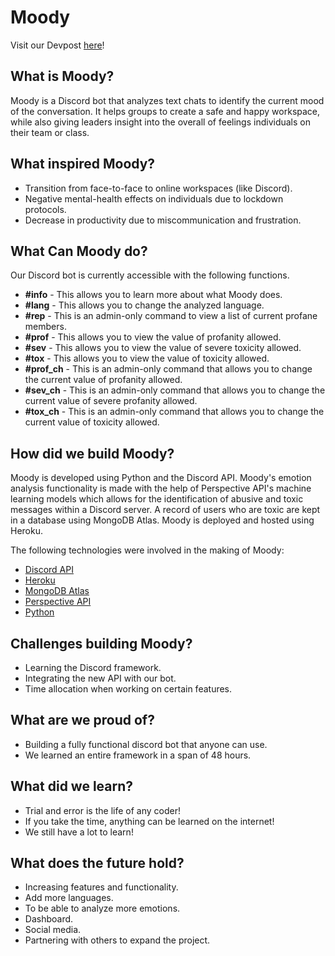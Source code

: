# Moody
Visit our Devpost [here](https://devpost.com/software/vibecheck-r95mws)!

## What is Moody?
Moody is a Discord bot that analyzes text chats to identify the current mood of the conversation. It helps groups to create a safe and happy workspace, while also giving leaders insight into the overall of feelings individuals on their team or class.

## What inspired Moody?

* Transition from face-to-face to online workspaces (like Discord).
* Negative mental-health effects on individuals due to lockdown protocols.
* Decrease in productivity due to miscommunication and frustration.

## What Can Moody do?

Our Discord bot is currently accessible with the following functions.
* **#info**  - This allows you to learn more about what Moody does.
* **#lang** - This allows you to change the analyzed language.
* **#rep** - This is an admin-only command to view a list of current profane members.
* **#prof** - This allows you to view the value of profanity allowed.
* **#sev** - This allows you to view the value of severe toxicity allowed.
* **#tox** - This allows you to view the value of toxicity allowed.
* **#prof_ch** - This is an admin-only command that allows you to change the current value of profanity allowed.
* **#sev_ch** - This is an admin-only command that allows you to change the current value of severe profanity allowed.
* **#tox_ch** - This is an admin-only command that allows you to change the current value of toxicity allowed.

## How did we build Moody?
Moody is developed using Python and the Discord API. Moody's emotion analysis functionality is made with the help of Perspective API's machine learning models which allows for the identification of abusive and toxic messages within a Discord server. A record of users who are toxic are kept in a database using MongoDB Atlas. Moody is deployed and hosted using Heroku.

The following technologies were involved in the making of Moody:
* [Discord API](https://discord.com/developers/docs/intro)
* [Heroku](https://www.heroku.com/)
* [MongoDB Atlas](https://www.mongodb.com/cloud/atlas)
* [Perspective API](https://www.perspectiveapi.com/)
* [Python](https://www.python.org/)

## Challenges building Moody?
* Learning the Discord framework.
* Integrating the new API with our bot.
* Time allocation when working on certain features.

## What are we proud of?
* Building a fully functional discord bot that anyone can use.
* We learned an entire framework in a span of 48 hours.

## What did we learn?
* Trial and error is the life of any coder!
* If you take the time, anything can be learned on the internet!
* We still have a lot to learn!

## What does the future hold?
* Increasing features and functionality.
* Add more languages.
* To be able to analyze more emotions.
* Dashboard.
* Social media.
* Partnering with others to expand the project.
